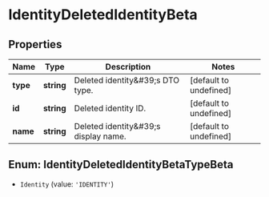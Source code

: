 # IdentityDeletedIdentityBeta

## Properties

Name | Type | Description | Notes
------------ | ------------- | ------------- | -------------
**type** | **string** | Deleted identity\&#39;s DTO type. | [default to undefined]
**id** | **string** | Deleted identity ID. | [default to undefined]
**name** | **string** | Deleted identity\&#39;s display name. | [default to undefined]



## Enum: IdentityDeletedIdentityBetaTypeBeta


* `Identity` (value: `'IDENTITY'`)




